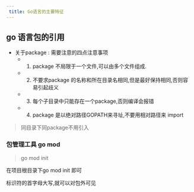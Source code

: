 ```yaml
---
 title: Go语言的主要特征
---
```


## go 语言包的引用

* 关于package : 需要注意的四点注意事项
  * 1. package 不局限于一个文件,可以由多个文件组成.
  * 2. 不要求package 的名称和所在目录名相同,但是最好保持相同,否则容易引起歧义
  * 3. 每个子目录中只能存在一个package,否则编译会报错
  * 4. package 是以绝对路径GOPATH来寻址,不要用相对路径来 import

> 同目录下同package不用引入

### 包管理工具 go mod 

 > go mod init 

 在项目根目录下go mod init 即可

 标识符的首字母大写,就可以对包外可见